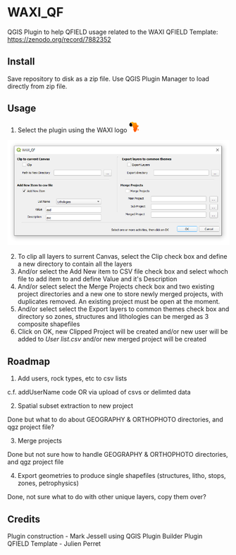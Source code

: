 # WAXI_QF
 QGIS Plugin to help QFIELD usage related to the WAXI QFIELD Template: https://zenodo.org/record/7882352 
 
## Install
Save repository to disk as a zip file. Use QGIS Plugin Manager to load directly from zip file.

## Usage
1. Select the plugin using the WAXI logo   ![waxi_icon](icon.png) 

 ![waxi_qf dialog](dialog.png) 

2. To clip all layers to surrent Canvas, select the Clip check box and define a new directory to contain all the layers
3. And/or select the Add New item to CSV file check box and select whoch file to add item to and define Value and it's Description
4. And/or select select the Merge Projects check box and two existing project directories and a new one to store newly merged projects, with duplicates removed. An existing project must be open at the moment.
5. And/or select select the Export layers to common themes check box and directory so zones, structures and lithologies can be merged as 3 composite shapefiles
6. Click on OK, new Clipped Project will be created and/or new user will be added to *User list.csv* and/or new merged project will be created

## Roadmap
1) Add users, rock types, etc to csv lists   

c.f. addUserName code OR via upload of csvs or delimted data

2) Spatial subset extraction to new project   

Done but what to do about GEOGRAPHY & ORTHOPHOTO directories, and qgz project file?   

3) Merge projects   

Done but not sure how to handle GEOGRAPHY & ORTHOPHOTO directories, and qgz project file  

4) Export geometries to produce single shapefiles (structures, litho, stops, zones, petrophysics)   

Done, not sure what to do with other unique layers, copy them over?     
   
## Credits    
Plugin construction - Mark Jessell using QGIS Plugin Builder Plugin    
QFIELD Template - Julien Perret    
